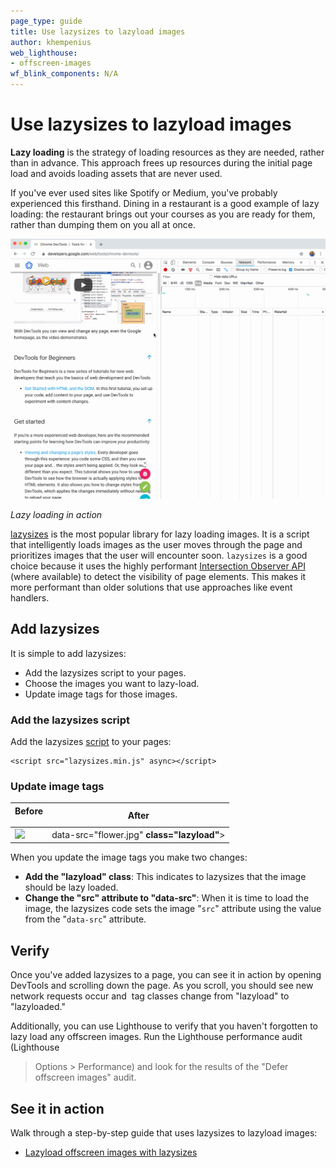 ```yaml
---
page_type: guide
title: Use lazysizes to lazyload images
author: khempenius
web_lighthouse:
- offscreen-images
wf_blink_components: N/A
---
```


# Use lazysizes to lazyload images

**Lazy loading** is the strategy of loading resources as they are needed, rather
than in advance. This approach frees up resources during the initial page load
and avoids loading assets that are never used. 

If you've ever used sites like Spotify or Medium, you've probably experienced
this firsthand. Dining in a restaurant is a good example of lazy loading: the
restaurant brings out your courses as you are ready for them, rather than
dumping them on you all at once.

![image](./lazy-load-image.gif)

_Lazy loading in action_

[lazysizes](https://github.com/aFarkas/lazysizes) is the most popular library
for lazy loading images. It is a script that intelligently loads images as the
user moves through the page and prioritizes images that the user will encounter
soon. `lazysizes` is a good choice because it uses the highly performant
[Intersection Observer API](https://developer.mozilla.org/en-US/docs/Web/API/Intersection_Observer_API)
(where available) to detect the visibility of page elements. This makes it more
performant than older solutions that use approaches like event handlers.

## Add lazysizes

It is simple to add lazysizes:

+  Add the lazysizes script to your pages.
+  Choose the images you want to lazy-load.
+  Update image tags for those images.

### Add the lazysizes script

Add the lazysizes
[script](https://github.com/aFarkas/lazysizes/blob/gh-pages/lazysizes.min.js) to
your pages:

    <script src="lazysizes.min.js" async></script>
### Update image tags

<table>
<thead>
<tr>
<th>Before
</pre></p>

</th>
<th>After</th>
</tr>
</thead>
<tbody>
<tr>
<td><img src="flower.jpg"></td>
<td><img <strong>data-src</strong>="flower.jpg"
<strong>class="lazyload"</strong>></td>
</tr>
</tbody>
</table>

When you update the image tags you make two changes:

+  **Add the "lazyload" class**: This indicates to lazysizes that the
    image should be lazy loaded.
+  **Change the "src" attribute to "data-src"**: When it is time to load the
    image, the lazysizes code sets the image "`src`" attribute using the value
    from the "`data-src`" attribute.

## Verify

Once you've added lazysizes to a page, you can see it in action by opening
DevTools and scrolling down the page. As you scroll, you should see new network
requests occur and  <img> tag classes change from "lazyload" to "lazyloaded."

Additionally, you can use Lighthouse to verify that you haven't forgotten to
lazy load any offscreen images. Run the Lighthouse performance audit (Lighthouse
> Options > Performance) and look for the results of the "Defer offscreen
images" audit.

## See it in action

Walk through a step-by-step guide that uses lazysizes to lazyload images:

+  [Lazyload offscreen images with lazysizes](http://www.example.com)

## 
